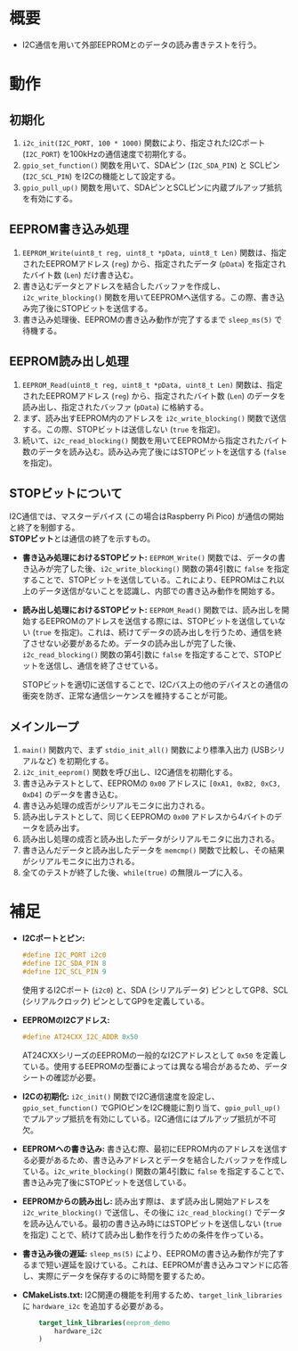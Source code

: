# 概要

* I2C通信を用いて外部EEPROMとのデータの読み書きテストを行う。

# 動作
## 初期化

1.  `i2c_init(I2C_PORT, 100 * 1000)` 関数により、指定されたI2Cポート (`I2C_PORT`) を100kHzの通信速度で初期化する。
2.  `gpio_set_function()` 関数を用いて、SDAピン (`I2C_SDA_PIN`) と SCLピン (`I2C_SCL_PIN`) をI2Cの機能として設定する。
3.  `gpio_pull_up()` 関数を用いて、SDAピンとSCLピンに内蔵プルアップ抵抗を有効にする。

## EEPROM書き込み処理

1.  `EEPROM_Write(uint8_t reg, uint8_t *pData, uint8_t Len)` 関数は、指定されたEEPROMアドレス (`reg`) から、指定されたデータ (`pData`) を指定されたバイト数 (`Len`) だけ書き込む。
2.  書き込むデータとアドレスを結合したバッファを作成し、`i2c_write_blocking()` 関数を用いてEEPROMへ送信する。この際、書き込み完了後にSTOPビットを送信する。
3.  書き込み処理後、EEPROMの書き込み動作が完了するまで `sleep_ms(5)` で待機する。

## EEPROM読み出し処理

1.  `EEPROM_Read(uint8_t reg, uint8_t *pData, uint8_t Len)` 関数は、指定されたEEPROMアドレス (`reg`) から、指定されたバイト数 (`Len`) のデータを読み出し、指定されたバッファ (`pData`) に格納する。
2.  まず、読み出すEEPROM内のアドレスを `i2c_write_blocking()` 関数で送信する。この際、STOPビットは送信しない (`true` を指定)。
3.  続いて、`i2c_read_blocking()` 関数を用いてEEPROMから指定されたバイト数のデータを読み込む。読み込み完了後にはSTOPビットを送信する (`false` を指定)。

## STOPビットについて

I2C通信では、マスターデバイス (この場合はRaspberry Pi Pico) が通信の開始と終了を制御する。<br>**STOPビット**とは通信の終了を示すもの。

- **書き込み処理におけるSTOPビット:** `EEPROM_Write()` 関数では、データの書き込みが完了した後、`i2c_write_blocking()` 関数の第4引数に `false` を指定することで、STOPビットを送信している。これにより、EEPROMはこれ以上のデータ送信がないことを認識し、内部での書き込み動作を開始する。

- **読み出し処理におけるSTOPビット:** `EEPROM_Read()` 関数では、読み出しを開始するEEPROMのアドレスを送信する際には、STOPビットを送信していない (`true` を指定)。これは、続けてデータの読み出しを行うため、通信を終了させない必要があるため。データの読み出しが完了した後、`i2c_read_blocking()` 関数の第4引数に `false` を指定することで、STOPビットを送信し、通信を終了させている。

    STOPビットを適切に送信することで、I2Cバス上の他のデバイスとの通信の衝突を防ぎ、正常な通信シーケンスを維持することが可能。

## メインループ

1.  `main()` 関数内で、まず `stdio_init_all()` 関数により標準入出力 (USBシリアルなど) を初期化する。
2.  `i2c_init_eeprom()` 関数を呼び出し、I2C通信を初期化する。
3.  書き込みテストとして、EEPROMの `0x00` アドレスに `[0xA1, 0xB2, 0xC3, 0xD4]` のデータを書き込む。
4.  書き込み処理の成否がシリアルモニタに出力される。
5.  読み出しテストとして、同じくEEPROMの `0x00` アドレスから4バイトのデータを読み出す。
6.  読み出し処理の成否と読み出したデータがシリアルモニタに出力される。
7.  書き込んだデータと読み出したデータを `memcmp()` 関数で比較し、その結果がシリアルモニタに出力される。
8.  全てのテストが終了した後、`while(true)` の無限ループに入る。

# 補足

* **I2Cポートとピン:**
    ```c
    #define I2C_PORT i2c0
    #define I2C_SDA_PIN 8
    #define I2C_SCL_PIN 9
    ```
    使用するI2Cポート (`i2c0`) と、SDA (シリアルデータ) ピンとしてGP8、SCL (シリアルクロック) ピンとしてGP9を定義している。

* **EEPROMのI2Cアドレス:**
    ```c
    #define AT24CXX_I2C_ADDR 0x50
    ```
    AT24CXXシリーズのEEPROMの一般的なI2Cアドレスとして `0x50` を定義している。使用するEEPROMの型番によっては異なる場合があるため、データシートの確認が必要。

* **I2Cの初期化:**
    `i2c_init()` 関数でI2C通信速度を設定し、`gpio_set_function()` でGPIOピンをI2C機能に割り当て、`gpio_pull_up()` でプルアップ抵抗を有効にしている。I2C通信にはプルアップ抵抗が不可欠。

* **EEPROMへの書き込み:**
    書き込む際、最初にEEPROM内のアドレスを送信する必要があるため、書き込みアドレスとデータを結合したバッファを作成している。`i2c_write_blocking()` 関数の第4引数に `false` を指定することで、書き込み完了後にSTOPビットを送信している。

* **EEPROMからの読み出し:**
    読み出す際は、まず読み出し開始アドレスを `i2c_write_blocking()` で送信し、その後に `i2c_read_blocking()` でデータを読み込んでいる。最初の書き込み時にはSTOPビットを送信しない (`true` を指定) ことで、続けて読み出し動作を行うための条件を作っている。

* **書き込み後の遅延:**
    `sleep_ms(5)` により、EEPROMの書き込み動作が完了するまで短い遅延を設けている。これは、EEPROMが書き込みコマンドに応答し、実際にデータを保存するのに時間を要するため。

* **CMakeLists.txt:** I2C関連の機能を利用するため、`target_link_libraries` に `hardware_i2c` を追加する必要がある。

    ```cmake
        target_link_libraries(eeprom_demo
            hardware_i2c
        )
    ```
